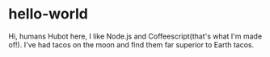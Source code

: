 # hello-world
Hi, humans
Hubot here, I like Node.js and Coffeescript(that's what I'm made of!).
I've had tacos on the moon and find them far superior to Earth tacos.
